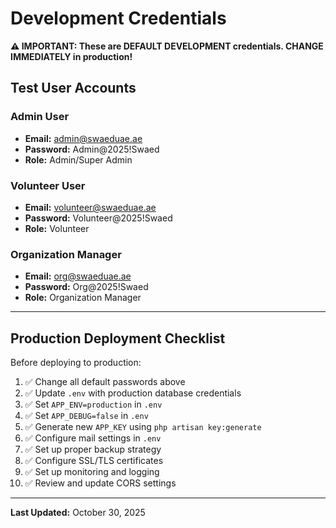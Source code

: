# Development Credentials

**⚠️ IMPORTANT: These are DEFAULT DEVELOPMENT credentials. CHANGE IMMEDIATELY in production!**

## Test User Accounts

### Admin User
- **Email:** admin@swaeduae.ae
- **Password:** Admin@2025!Swaed
- **Role:** Admin/Super Admin

### Volunteer User
- **Email:** volunteer@swaeduae.ae  
- **Password:** Volunteer@2025!Swaed
- **Role:** Volunteer

### Organization Manager
- **Email:** org@swaeduae.ae
- **Password:** Org@2025!Swaed
- **Role:** Organization Manager

---

## Production Deployment Checklist

Before deploying to production:

1. ✅ Change all default passwords above
2. ✅ Update `.env` with production database credentials
3. ✅ Set `APP_ENV=production` in `.env`
4. ✅ Set `APP_DEBUG=false` in `.env`
5. ✅ Generate new `APP_KEY` using `php artisan key:generate`
6. ✅ Configure mail settings in `.env`
7. ✅ Set up proper backup strategy
8. ✅ Configure SSL/TLS certificates
9. ✅ Set up monitoring and logging
10. ✅ Review and update CORS settings

---

**Last Updated:** October 30, 2025

